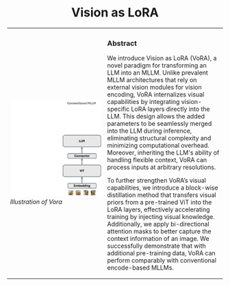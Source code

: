 <p align="center">
  <h1 align="center">Vision as LoRA</h1>
</p>

<table>
  <tr>
    <td width="45%">
      <img src="assets/framework.gif" alt="VoRA Framework" width="100%">
      <br>
      <em>Illustration of Vora</em>
    </td>
    <td width="55%">
      <h3>Abstract</h3>
      <p>We introduce Vision as LoRA (VoRA), a novel paradigm for transforming an LLM into an MLLM. Unlike prevalent MLLM architectures that rely on external vision modules for vision encoding, VoRA internalizes visual capabilities by integrating vision-specific LoRA layers directly into the LLM. This design allows the added parameters to be seamlessly merged into the LLM during inference, eliminating structural complexity and minimizing computational overhead. Moreover, inheriting the LLM's ability of handling flexible context, VoRA can process inputs at arbitrary resolutions.</p>
      <p>To further strengthen VoRA’s visual capabilities, we introduce a block-wise distillation method that transfers visual priors from a pre-trained ViT into the LoRA layers, effectively accelerating training by injecting visual knowledge. Additionally, we apply bi-directional attention masks to better capture the context information of an image. We successfully demonstrate that with additional pre-training data, VoRA can perform comparably with conventional encode-based MLLMs.</p>
    </td>
  </tr>
</table>
